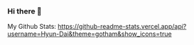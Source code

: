 ### Hi there 👋

My Github Stats: https://github-readme-stats.vercel.app/api?username=Hyun-Dai&theme=gotham&show_icons=true

<!--
**Hyun-Dai/Hyun-Dai** is a ✨ _special_ ✨ repository because its `README.md` (this file) appears on your GitHub profile.
